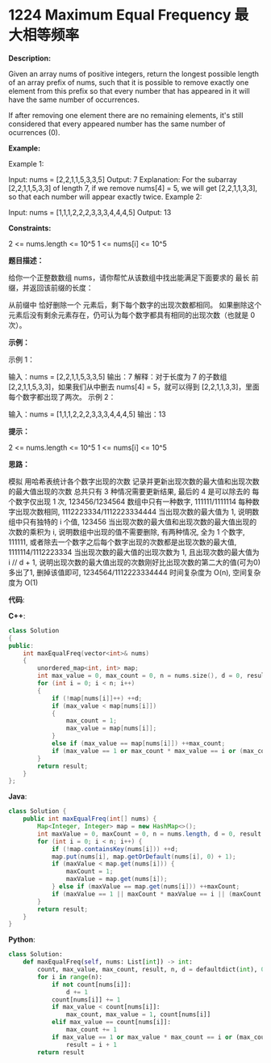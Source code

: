 # 1224 Maximum Equal Frequency 最大相等频率

__Description:__

Given an array nums of positive integers, return the longest possible length of an array prefix of nums, such that it is possible to remove exactly one element from this prefix so that every number that has appeared in it will have the same number of occurrences.

If after removing one element there are no remaining elements, it's still considered that every appeared number has the same number of ocurrences (0).

__Example:__

Example 1:

Input: nums = [2,2,1,1,5,3,3,5]
Output: 7
Explanation: For the subarray [2,2,1,1,5,3,3] of length 7, if we remove nums[4] = 5, we will get [2,2,1,1,3,3], so that each number will appear exactly twice.
Example 2:

Input: nums = [1,1,1,2,2,2,3,3,3,4,4,4,5]
Output: 13

__Constraints:__

2 <= nums.length <= 10^5
1 <= nums[i] <= 10^5

__题目描述：__

给你一个正整数数组 nums，请你帮忙从该数组中找出能满足下面要求的 最长 前缀，并返回该前缀的长度：

从前缀中 恰好删除一个 元素后，剩下每个数字的出现次数都相同。
如果删除这个元素后没有剩余元素存在，仍可认为每个数字都具有相同的出现次数（也就是 0 次）。

__示例：__

示例 1：

输入：nums = [2,2,1,1,5,3,3,5]
输出：7
解释：对于长度为 7 的子数组 [2,2,1,1,5,3,3]，如果我们从中删去 nums[4] = 5，就可以得到 [2,2,1,1,3,3]，里面每个数字都出现了两次。
示例 2：

输入：nums = [1,1,1,2,2,2,3,3,3,4,4,4,5]
输出：13

__提示：__

2 <= nums.length <= 10^5
1 <= nums[i] <= 10^5

__思路：__

模拟
用哈希表统计各个数字出现的次数
记录并更新出现次数的最大值和出现次数的最大值出现的次数
总共只有 3 种情况需要更新结果, 最后的 4 是可以除去的
每个数字仅出现 1 次, 123456/1234564
数组中只有一种数字, 111111/1111114
每种数字出现次数相同, 1112223334/1112223334444
当出现次数的最大值为 1, 说明数组中只有独特的 i 个值, 123456
当出现次数的最大值和出现次数的最大值出现的次数的乘积为 i, 说明数组中出现的值不需要删除, 有两种情况, 全为 1 个数字, 111111, 或者除去一个数字之后每个数字出现的次数都是出现次数的最大值, 1111114/1112223334
当出现次数的最大值的出现次数为 1, 且出现次数的最大值为 i // d + 1, 说明出现次数的最大值出现的次数刚好比出现次数的第二大的值(可为0)多出了1, 删掉该值即可, 1234564/1112223334444
时间复杂度为 O(n), 空间复杂度为 O(1)

__代码__:

__C++__:

```C++
class Solution 
{
public:
    int maxEqualFreq(vector<int>& nums) 
    {
        unordered_map<int, int> map;
        int max_value = 0, max_count = 0, n = nums.size(), d = 0, result = 0;
        for (int i = 0; i < n; i++) 
        {
            if (!map[nums[i]]++) ++d;
            if (max_value < map[nums[i]])
            {
                max_count = 1;
                max_value = map[nums[i]];
            } 
            else if (max_value == map[nums[i]]) ++max_count;
            if (max_value == 1 or max_count * max_value == i or (max_count == 1 and max_value == i / d + 1)) result = i + 1;
        }
        return result;
    }
};
```

__Java__:

```Java
class Solution {
    public int maxEqualFreq(int[] nums) {
        Map<Integer, Integer> map = new HashMap<>();
        int maxValue = 0, maxCount = 0, n = nums.length, d = 0, result = 0;
        for (int i = 0; i < n; i++) {
            if (!map.containsKey(nums[i])) ++d;
            map.put(nums[i], map.getOrDefault(nums[i], 0) + 1);
            if (maxValue < map.get(nums[i])) {
                maxCount = 1;
                maxValue = map.get(nums[i]);
            } else if (maxValue == map.get(nums[i])) ++maxCount;
            if (maxValue == 1 || maxCount * maxValue == i || (maxCount == 1 && maxValue == i / d + 1)) result = i + 1;
        }
        return result;
    }
}
```

__Python__:

```Python
class Solution:
    def maxEqualFreq(self, nums: List[int]) -> int:
        count, max_value, max_count, result, n, d = defaultdict(int), 0, 0, 0, len(nums), 0
        for i in range(n):
            if not count[nums[i]]:
                d += 1
            count[nums[i]] += 1
            if max_value < count[nums[i]]:
                max_count, max_value = 1, count[nums[i]]
            elif max_value == count[nums[i]]:
                max_count += 1
            if max_value == 1 or max_value * max_count == i or (max_count == 1 and max_value == i // d + 1):
                result = i + 1
        return result
```
